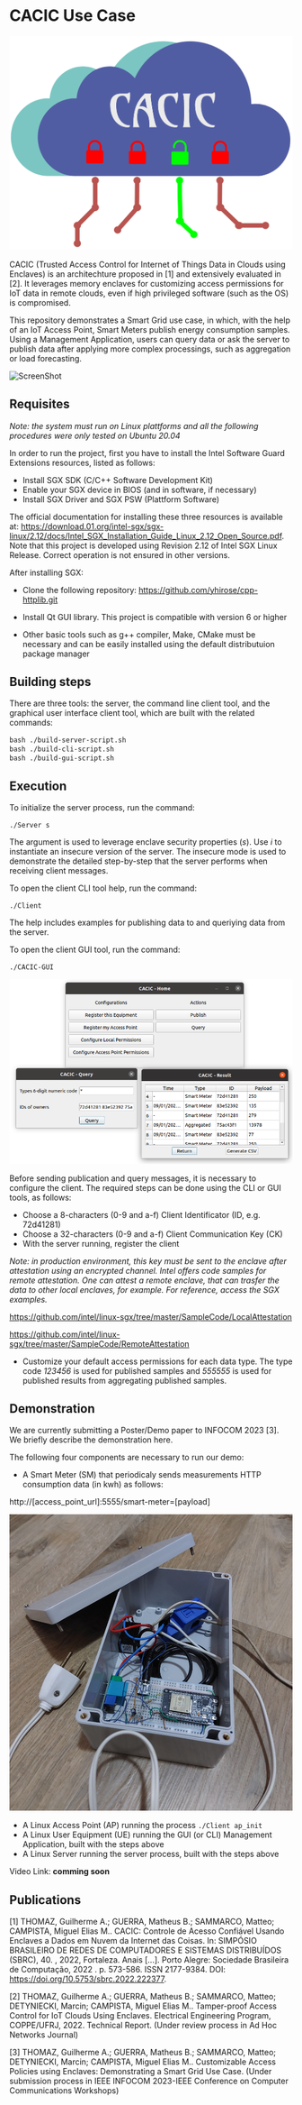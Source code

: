 # CACIC Use Case

![ScreenShot](docs-resources/logo_cacic.png?raw=true)

CACIC (Trusted Access Control for Internet of Things Data in Clouds using Enclaves) is an architechture proposed in [1] and extensively evaluated in [2]. It leverages memory enclaves for customizing access permissions for IoT data in remote clouds, even if high privileged software (such as the OS) is compromised.

This repository demonstrates a Smart Grid use case, in which, with the help of an  IoT Access Point, Smart Meters publish energy consumption samples. Using a Management Application, users can query data or ask the server to publish data after applying more complex processings, such as aggregation or load forecasting.

![ScreenShot](docs-resources/arquitechture.png?raw=true)

## Requisites

_Note: the system must run on Linux plattforms and all the following procedures were only tested on Ubuntu 20.04_

In order to run the project, first you have to install the Intel Software Guard Extensions resources, listed as follows:

* Install SGX SDK (C/C++ Software Development Kit)
* Enable your SGX device in BIOS (and in software, if necessary)
* Install SGX Driver and SGX PSW (Plattform Software)

The official documentation for installing these three resources is available at: https://download.01.org/intel-sgx/sgx-linux/2.12/docs/Intel_SGX_Installation_Guide_Linux_2.12_Open_Source.pdf. Note that this project is developed using Revision 2.12 of Intel SGX Linux Release. Correct operation is not ensured in other versions.

After installing SGX:

* Clone the following repository: https://github.com/yhirose/cpp-httplib.git
* Install Qt GUI library. This project is compatible with version 6 or higher 

* Other basic tools such as g++ compiler, Make, CMake must be necessary and can be easily installed using the default distributuion package manager

## Building steps

There are three tools: the server, the command line client tool, and the graphical user interface client tool, which are built with the related commands:
```
bash ./build-server-script.sh
bash ./build-cli-script.sh
bash ./build-gui-script.sh
```

## Execution

To initialize the server process, run the command:
```
./Server s
```
The argument is used to leverage enclave security properties (*s*). Use *i* to instantiate an insecure version of the server. The insecure mode is used to demonstrate the detailed step-by-step that the server performs when receiving client messages.

To open the client CLI tool help, run the command:
```
./Client
```
The help includes examples for publishing data to and queriying data from the server. 

To open the client GUI tool, run the command:
```
./CACIC-GUI
```
![ScreenShot](docs-resources/app_windows_example.png?raw=true)

Before sending publication and query messages, it is necessary to configure the client. The required steps can be done using the CLI or GUI tools, as follows:

* Choose a 8-characters (0-9 and a-f) Client Identificator (ID, e.g. 72d41281)
* Choose a 32-characters (0-9 and a-f) Client Communication Key (CK)
* With the server running, register the client

_Note: in production environment, this key must be sent to the enclave after attestation using an encrypted channel. Intel offers code samples for remote attestation. One can attest a remote enclave, that can trasfer the data to other local enclaves, for example. For reference, access the SGX examples._

https://github.com/intel/linux-sgx/tree/master/SampleCode/LocalAttestation

https://github.com/intel/linux-sgx/tree/master/SampleCode/RemoteAttestation

* Customize your default access permissions for each data type. The type code *123456* is used for published samples and *555555* is used for published results from aggregating published samples.  

## Demonstration

We are currently submitting a Poster/Demo paper to INFOCOM 2023 [3]. We briefly describe the demonstration here.

The following four components are necessary to run our demo:

* A Smart Meter (SM) that periodicaly sends measurements HTTP consumption data (in kwh) as follows:

http://[access_point_url]:5555/smart-meter=[payload]

![ScreenShot](docs-resources/smart_meter.jpg?raw=true)

* A Linux Access Point (AP) running the process ```./Client ap_init```
* A Linux User Equipment (UE) running the GUI (or CLI) Management Application, built with the steps above
* A Linux Server running the server process, built with the steps above

Video Link: **comming soon**

## Publications

[1] THOMAZ, Guilherme A.; GUERRA, Matheus B.; SAMMARCO, Matteo; CAMPISTA, Miguel Elias M.. CACIC: Controle de Acesso Confiável Usando Enclaves a Dados em Nuvem da Internet das Coisas. In: SIMPÓSIO BRASILEIRO DE REDES DE COMPUTADORES E SISTEMAS DISTRIBUÍDOS (SBRC), 40. , 2022, Fortaleza. Anais [...]. Porto Alegre: Sociedade Brasileira de Computação, 2022 . p. 573-586. ISSN 2177-9384. DOI: https://doi.org/10.5753/sbrc.2022.222377.

[2] THOMAZ, Guilherme A.; GUERRA, Matheus B.; SAMMARCO, Matteo; DETYNIECKI, Marcin; CAMPISTA, Miguel Elias M..  Tamper-proof Access Control for IoT Clouds Using Enclaves. Electrical Engineering Program, COPPE/UFRJ,  2022. Technical Report. (Under review process in Ad Hoc Networks Journal)

[3] THOMAZ, Guilherme A.; GUERRA, Matheus B.; SAMMARCO, Matteo; DETYNIECKI, Marcin; CAMPISTA, Miguel Elias M..  Customizable Access Policies using Enclaves: Demonstrating a Smart Grid Use Case. (Under submission process in IEEE INFOCOM 2023-IEEE Conference on Computer Communications Workshops)